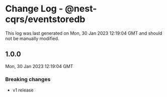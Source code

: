 # Change Log - @nest-cqrs/eventstoredb

This log was last generated on Mon, 30 Jan 2023 12:19:04 GMT and should not be manually modified.

## 1.0.0

Mon, 30 Jan 2023 12:19:04 GMT

### Breaking changes

- v1 release

